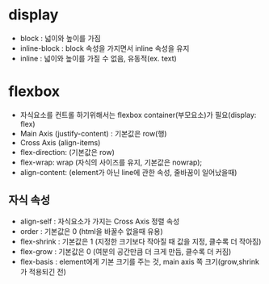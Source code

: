 # display

- block : 넓이와 높이를 가짐
- inline-block : block 속성을 가지면서 inline 속성을 유지
- inline : 넓이와 높이를 가질 수 없음, 유동적(ex. text)

# flexbox

- 자식요소를 컨트롤 하기위해서는 flexbox container(부모요소)가 필요(display: flex)
- Main Axis (justify-content) : 기본값은 row(행)
- Cross Axis (align-items)
- flex-direction: (기본값은 row)
- flex-wrap: wrap (자식의 사이즈를 유지, 기본값은 nowrap);
- align-content: (element가 아닌 line에 관한 속성, 줄바꿈이 일어났을때)

## 자식 속성

- align-self : 자식요소가 가지는 Cross Axis 정렬 속성
- order : 기본값은 0 (html을 바꿀수 없을때 유용)
- flex-shrink : 기본값은 1 (지정한 크기보다 작아질 때 값을 지정, 클수록 더 작아짐)
- flex-grow : 기본값은 0 (여분의 공간만큼 더 크게 만듬, 클수록 더 커짐)
- flex-basis : element에게 기본 크기를 주는 것, main axis 쪽 크기(grow,shrink가 적용되긴 전)
